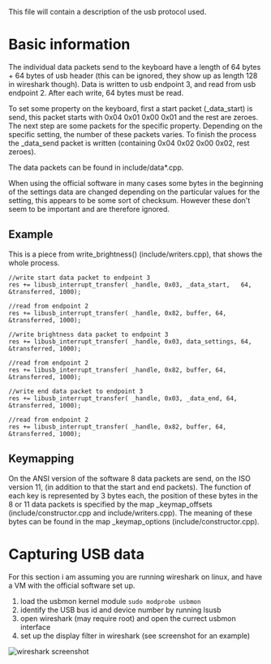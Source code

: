 This file will contain a description of the usb protocol used.

# Basic information

The individual data packets send to the keyboard have a length of 64 bytes + 64 bytes of usb header (this can be ignored, they show up as length 128 in wireshark though).
Data is written to usb endpoint 3, and read from usb endpoint 2. After each write, 64 bytes must be read.

To set some property on the keyboard, first a start packet (_data_start) is send, this packet starts with 0x04 0x01 0x00 0x01 and the rest are zeroes.
The next step are some packets for the specific property. Depending on the specific setting, the number of these packets varies.
To finish the process the _data_send packet is written (containing 0x04 0x02 0x00 0x02, rest zeroes).

The data packets can be found in include/data*.cpp.

When using the official software in many cases some bytes in the beginning of the settings data are changed depending on the particular values for the setting, this appears to be some sort of checksum. However these don't seem to be important and are therefore ignored.

## Example
This is a piece from write_brightness() (include/writers.cpp), that shows the whole process.

```
//write start data packet to endpoint 3
res += libusb_interrupt_transfer( _handle, 0x03, _data_start,	64, &transferred, 1000);

//read from endpoint 2
res += libusb_interrupt_transfer( _handle, 0x82, buffer, 64, &transferred, 1000);

//write brightness data packet to endpoint 3
res += libusb_interrupt_transfer( _handle, 0x03, data_settings, 64, &transferred, 1000);

//read from endpoint 2
res += libusb_interrupt_transfer( _handle, 0x82, buffer, 64, &transferred, 1000);

//write end data packet to endpoint 3
res += libusb_interrupt_transfer( _handle, 0x03, _data_end, 64, &transferred, 1000);

//read from endpoint 2
res += libusb_interrupt_transfer( _handle, 0x82, buffer, 64, &transferred, 1000);
```

## Keymapping

On the ANSI version of the software 8 data packets are send, on the ISO version 11, (in addition to that the start and end packets). The function of each key is represented by 3 bytes each, the position of these bytes in the 8 or 11 data packets is specified by the map _keymap_offsets (include/constructor.cpp and include/writers.cpp). The meaning of these bytes can be found in the map _keymap_options (include/constructor.cpp).

# Capturing USB data

For this section i am assuming you are running wireshark on linux, and have a VM with the official software set up.

1. load the usbmon kernel module ``sudo modprobe usbmon``
2. identify the USB bus id and device number by running lsusb
3. open wireshark (may require root) and open the currect usbmon interface
4. set up the display filter in wireshark (see screenshot for an example)

![wireshark screenshot](https://github.com/dokutan/rgb_keyboard/raw/master/doc/screenshot-wireshark.png "wireshark screenshot")
